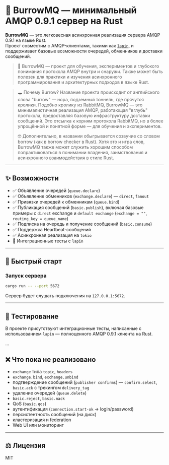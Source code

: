 # 🐰 BurrowMQ — минимальный AMQP 0.9.1 сервер на Rust

**BurrowMQ** — это легковесная асинхронная реализация сервера AMQP 0.9.1 на языке Rust.\
Проект совместим с AMQP-клиентами, такими как [`lapin`](https://github.com/CleverCloud/lapin), и поддерживает базовые возможности очередей, обменников и доставки сообщений.


> 🦀 BurrowMQ — проект для обучения, экспериментов и глубокого понимания протокола AMQP внутри и снаружи. Также может быть полезен для практики и изучения асинхронного программирования и архитектурных подходов в языке Rust.

> 🕳️ Почему Burrow? Название проекта происходит от английского слова "burrow" — нора, подземный тоннель, где прячутся кролики. Подобно кролику из RabbitMQ, BurrowMQ — это минималистичная реализация AMQP, работающая "вглубь" протокола, предоставляя базовую инфраструктуру доставки сообщений. Это отсылка к корням протокола RabbitMQ, но в более упрощённой и понятной форме — для обучения и экспериментов.
> 
> 🤓 Дополнительно, в названии обыгрывается созвучие со словом borrow (как в borrow checker в Rust). Хотя это и игра слов, BurrowMQ также может служить хорошим способом попрактиковаться в понимании владения, заимствования и асинхронного взаимодействия в стиле Rust.

---

## ✨ Возможности

- ✅ Объявление очередей (`queue.declare`)
- ✅ Объявление обменников (`exchange.declare`) — `direct`, `fanout`
- ✅ Привязки очередей к обменникам (`queue.bind`)
- ✅ Публикация сообщений (`basic.publish`), включая базовые примеры с `direct` exchange и `default exchange` (`exchange = ""`, `routing_key = queue_name`)
- ✅ Подписка на очередь и получение сообщений (`basic.consume`)
- ✅ Поддержка Heartbeat-сообщений
- ✅ Асинхронная реализация на `tokio`
- 🧪 Интеграционные тесты с `lapin`

---

## 🚀 Быстрый старт

### Запуск сервера

```bash
cargo run -- --port 5672
```

Сервер будет слушать подключения на `127.0.0.1:5672`.

---

## 🧪 Тестирование

В проекте присутствуют интеграционные тесты, написанные с использованием `lapin` — полноценного AMQP 0.9.1 клиента на Rust.

...

## ❌ Что пока не реализовано

- `exchange` типа `topic`, `headers`
- `exchange.bind`, `exchange.unbind`
- подтверждение сообщений (`publisher confirms`) — `confirm.select`, `basic.ack` с трекингом `delivery_tag`
- удаление очередей (`queue.delete`)
- `basic.reject`, `basic.nack`
- QoS (`basic.qos`)
- аутентификация (`connection.start-ok` → login/password)
- персистентность сообщений (на диск)
- кластеризация и federation
- Web UI или мониторинг

---


## ⚖️ Лицензия

MIT